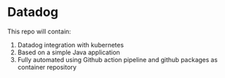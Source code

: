 # Datadog
This repo will contain:
1. Datadog integration with kubernetes 
2. Based on a simple Java application
3. Fully automated using Github action pipeline and github packages as container repository

